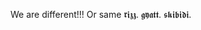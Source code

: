 We are different!!! Or same
𝖗𝖎𝖟𝖟. 
𝖌𝖞𝖆𝖙𝖙. 
𝖘𝖐𝖎𝖇𝖎𝖉𝖎. 


<!---
joyfulshows/joyfulshows is a ✨ special ✨ repository because its `README.md` (this file) appears on your GitHub profile.
You can click the Preview link to take a look at your changes.
--->
